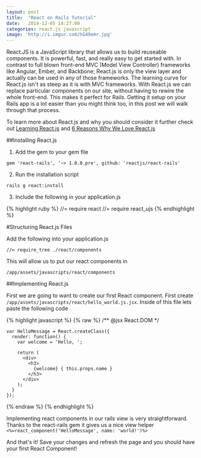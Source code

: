 ```yaml
---
layout: post
title:  "React on Rails Tutorial"
date:   2014-12-05 14:27:00
categories: react.js javascript
image: 'http://i.imgur.com/hG49emr.jpg'
---
```


React.JS is a JavaScript library that allows us to build reuseable components.  It is powerful, fast, and really easy to get started with. In contrast to full blown front-end MVC (Model View Controller) frameworks like Angular, Ember, and Backbone; React.js is only the view layer and actually can be used in any of those frameworks.  The learning curve for React.js isn't as steep as it is with MVC frameworks. With React.js we can replace particular components on our site, without having to rewire the whole front-end.  This makes it perfect for Rails.  Getting it setup on your Rails app is a lot easier than you might think too, in this post we will walk through that process.


To learn more about React.js and why you should consider it further check out [Learning React.js](http://scotch.io/tutorials/javascript/learning-react-getting-started-and-concepts) and [6 Reasons Why We Love React.js](http://www.syncano.com/reactjs-reasons-why-part-1/)

##Installing React.js

1. Add the gem to your gem file

  `gem 'react-rails', '~> 1.0.0.pre', github: 'reactjs/react-rails'`

2. Run the installation script

  `rails g react:install`

3.  Include the following in your application.js

{% highlight ruby %}
//= require react
//= require react_ujs
{% endhighlight %}


#Structuring React.js Files

Add the following into your application.js

  `//= require_tree ./react/components`

This will allow us to put our react components in 

  `/app/assets/javascripts/react/components`

##Implementing React.js

First we are going to want to create our first React component.  First create  `/app/assets/javascripts/react/hello_world.js.jsx`.  Inside of this file lets paste the following code

  {% highlight javascript %}
  {% raw %}
    /** @jsx React.DOM */

    var HelloMessage = React.createClass({
      render: function() {
        var welcome = 'Hello, ';

        return (
          <div>
            <h3>
              {welcome} { this.props.name }
            </h3>
          </div>
        );
      }
    });
  {% endraw %}
  {% endhighlight %}


Implementing react components in our rails view is very straightforward.  Thanks to the react-rails gem it gives us a nice view helper `<%=react_component('HelloMessage', name: 'world!')%>`

And that's it!  Save your changes and refresh the page and you should have your first React Component!
    
    
  